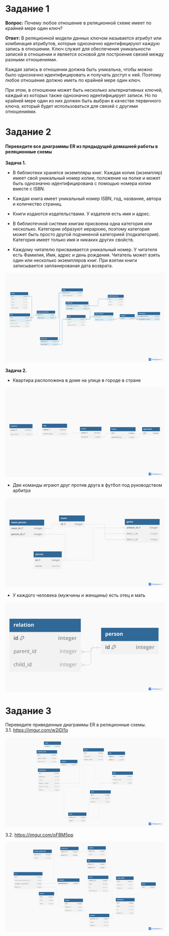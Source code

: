 # Задание 1
**Вопрос:** Почему любое отношение в реляционной схеме имеет по крайней мере один ключ?

**Ответ:** В реляционной модели данных ключом называется атрибут или комбинация атрибутов, которые однозначно идентифицируют каждую запись в отношении. Ключ служит для обеспечения уникальности записей в отношении и является основой для построения связей между разными отношениями.

Каждая запись в отношении должна быть уникальна, чтобы можно было однозначно идентифицировать и получать доступ к ней. Поэтому любое отношение должно иметь по крайней мере один ключ.

При этом, в отношении может быть несколько альтернативных ключей, каждый из которых также однозначно идентифицирует записи. Но по крайней мере один из них должен быть выбран в качестве первичного ключа, который будет использоваться для связей с другими отношениями.

# Задание 2
#### Переведите все диаграммы ER из предыдущей домашней работы в реляционные схемы

**Задача 1.** 

 * В библиотеки хранятся экземпляры книг. Каждая копия (экземпляр) имеет свой уникальный номер копии, положение на полке и может быть однозначно идентифицирована с помощью номера копии вместе с ISBN. 

 * Каждая книга имеет уникальный номер ISBN, год, название, автора и количество страниц. 

 * Книги издаются издательствами. У издателя есть имя и адрес. 

 * В библиотечной системе книгам присвоена одна категория или несколько. Категории образуют иерархию, поэтому категория может быть просто другой подчиненой категорией (подкатегория). Категория имеет только имя и никаких других свойств. 

 * Каждому читателю присваивается уникальный номер. У читателя есть Фамилия, Имя, адрес и день рождения. Читатель может взять один или несколько экземпляров книг. При взятии книги записывается запланированая дата возврата.  


**![](1.png)**

 **Задача 2.** 

  *  Квартира расположена в доме на улице в городе в стране

**![](2.1.png)**


  *  Две команды играют друг против друга в футбол под руководством арбитра
 
 **![](2.2.png)**



  *  У каждого человека (мужчины и женщины) есть отец и мать

**![](2.3.png)**

# Задание 3
Переведите приведенные диаграммы ER в реляционные схемы. <br>
3.1. https://imgur.com/w2iDI1o <br>

**![](3.1.png)**

3.2. https://imgur.com/oFBM5pp

**![](3.2.png)**
